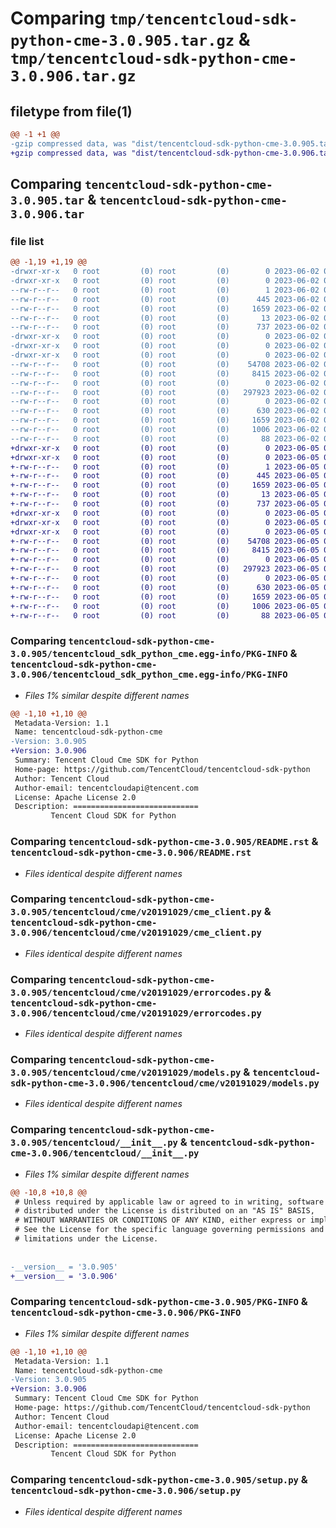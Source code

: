 # Comparing `tmp/tencentcloud-sdk-python-cme-3.0.905.tar.gz` & `tmp/tencentcloud-sdk-python-cme-3.0.906.tar.gz`

## filetype from file(1)

```diff
@@ -1 +1 @@
-gzip compressed data, was "dist/tencentcloud-sdk-python-cme-3.0.905.tar", last modified: Fri Jun  2 00:24:49 2023, max compression
+gzip compressed data, was "dist/tencentcloud-sdk-python-cme-3.0.906.tar", last modified: Mon Jun  5 00:30:58 2023, max compression
```

## Comparing `tencentcloud-sdk-python-cme-3.0.905.tar` & `tencentcloud-sdk-python-cme-3.0.906.tar`

### file list

```diff
@@ -1,19 +1,19 @@
-drwxr-xr-x   0 root         (0) root         (0)        0 2023-06-02 00:24:49.000000 tencentcloud-sdk-python-cme-3.0.905/
-drwxr-xr-x   0 root         (0) root         (0)        0 2023-06-02 00:24:49.000000 tencentcloud-sdk-python-cme-3.0.905/tencentcloud_sdk_python_cme.egg-info/
--rw-r--r--   0 root         (0) root         (0)        1 2023-06-02 00:24:49.000000 tencentcloud-sdk-python-cme-3.0.905/tencentcloud_sdk_python_cme.egg-info/dependency_links.txt
--rw-r--r--   0 root         (0) root         (0)      445 2023-06-02 00:24:49.000000 tencentcloud-sdk-python-cme-3.0.905/tencentcloud_sdk_python_cme.egg-info/SOURCES.txt
--rw-r--r--   0 root         (0) root         (0)     1659 2023-06-02 00:24:49.000000 tencentcloud-sdk-python-cme-3.0.905/tencentcloud_sdk_python_cme.egg-info/PKG-INFO
--rw-r--r--   0 root         (0) root         (0)       13 2023-06-02 00:24:49.000000 tencentcloud-sdk-python-cme-3.0.905/tencentcloud_sdk_python_cme.egg-info/top_level.txt
--rw-r--r--   0 root         (0) root         (0)      737 2023-06-02 00:24:49.000000 tencentcloud-sdk-python-cme-3.0.905/README.rst
-drwxr-xr-x   0 root         (0) root         (0)        0 2023-06-02 00:24:49.000000 tencentcloud-sdk-python-cme-3.0.905/tencentcloud/
-drwxr-xr-x   0 root         (0) root         (0)        0 2023-06-02 00:24:49.000000 tencentcloud-sdk-python-cme-3.0.905/tencentcloud/cme/
-drwxr-xr-x   0 root         (0) root         (0)        0 2023-06-02 00:24:49.000000 tencentcloud-sdk-python-cme-3.0.905/tencentcloud/cme/v20191029/
--rw-r--r--   0 root         (0) root         (0)    54708 2023-06-02 00:24:49.000000 tencentcloud-sdk-python-cme-3.0.905/tencentcloud/cme/v20191029/cme_client.py
--rw-r--r--   0 root         (0) root         (0)     8415 2023-06-02 00:24:49.000000 tencentcloud-sdk-python-cme-3.0.905/tencentcloud/cme/v20191029/errorcodes.py
--rw-r--r--   0 root         (0) root         (0)        0 2023-06-02 00:24:49.000000 tencentcloud-sdk-python-cme-3.0.905/tencentcloud/cme/v20191029/__init__.py
--rw-r--r--   0 root         (0) root         (0)   297923 2023-06-02 00:24:49.000000 tencentcloud-sdk-python-cme-3.0.905/tencentcloud/cme/v20191029/models.py
--rw-r--r--   0 root         (0) root         (0)        0 2023-06-02 00:24:49.000000 tencentcloud-sdk-python-cme-3.0.905/tencentcloud/cme/__init__.py
--rw-r--r--   0 root         (0) root         (0)      630 2023-06-02 00:24:49.000000 tencentcloud-sdk-python-cme-3.0.905/tencentcloud/__init__.py
--rw-r--r--   0 root         (0) root         (0)     1659 2023-06-02 00:24:49.000000 tencentcloud-sdk-python-cme-3.0.905/PKG-INFO
--rw-r--r--   0 root         (0) root         (0)     1006 2023-06-02 00:24:49.000000 tencentcloud-sdk-python-cme-3.0.905/setup.py
--rw-r--r--   0 root         (0) root         (0)       88 2023-06-02 00:24:49.000000 tencentcloud-sdk-python-cme-3.0.905/setup.cfg
+drwxr-xr-x   0 root         (0) root         (0)        0 2023-06-05 00:30:58.000000 tencentcloud-sdk-python-cme-3.0.906/
+drwxr-xr-x   0 root         (0) root         (0)        0 2023-06-05 00:30:58.000000 tencentcloud-sdk-python-cme-3.0.906/tencentcloud_sdk_python_cme.egg-info/
+-rw-r--r--   0 root         (0) root         (0)        1 2023-06-05 00:30:58.000000 tencentcloud-sdk-python-cme-3.0.906/tencentcloud_sdk_python_cme.egg-info/dependency_links.txt
+-rw-r--r--   0 root         (0) root         (0)      445 2023-06-05 00:30:58.000000 tencentcloud-sdk-python-cme-3.0.906/tencentcloud_sdk_python_cme.egg-info/SOURCES.txt
+-rw-r--r--   0 root         (0) root         (0)     1659 2023-06-05 00:30:58.000000 tencentcloud-sdk-python-cme-3.0.906/tencentcloud_sdk_python_cme.egg-info/PKG-INFO
+-rw-r--r--   0 root         (0) root         (0)       13 2023-06-05 00:30:58.000000 tencentcloud-sdk-python-cme-3.0.906/tencentcloud_sdk_python_cme.egg-info/top_level.txt
+-rw-r--r--   0 root         (0) root         (0)      737 2023-06-05 00:30:58.000000 tencentcloud-sdk-python-cme-3.0.906/README.rst
+drwxr-xr-x   0 root         (0) root         (0)        0 2023-06-05 00:30:58.000000 tencentcloud-sdk-python-cme-3.0.906/tencentcloud/
+drwxr-xr-x   0 root         (0) root         (0)        0 2023-06-05 00:30:58.000000 tencentcloud-sdk-python-cme-3.0.906/tencentcloud/cme/
+drwxr-xr-x   0 root         (0) root         (0)        0 2023-06-05 00:30:58.000000 tencentcloud-sdk-python-cme-3.0.906/tencentcloud/cme/v20191029/
+-rw-r--r--   0 root         (0) root         (0)    54708 2023-06-05 00:30:58.000000 tencentcloud-sdk-python-cme-3.0.906/tencentcloud/cme/v20191029/cme_client.py
+-rw-r--r--   0 root         (0) root         (0)     8415 2023-06-05 00:30:58.000000 tencentcloud-sdk-python-cme-3.0.906/tencentcloud/cme/v20191029/errorcodes.py
+-rw-r--r--   0 root         (0) root         (0)        0 2023-06-05 00:30:58.000000 tencentcloud-sdk-python-cme-3.0.906/tencentcloud/cme/v20191029/__init__.py
+-rw-r--r--   0 root         (0) root         (0)   297923 2023-06-05 00:30:58.000000 tencentcloud-sdk-python-cme-3.0.906/tencentcloud/cme/v20191029/models.py
+-rw-r--r--   0 root         (0) root         (0)        0 2023-06-05 00:30:58.000000 tencentcloud-sdk-python-cme-3.0.906/tencentcloud/cme/__init__.py
+-rw-r--r--   0 root         (0) root         (0)      630 2023-06-05 00:30:58.000000 tencentcloud-sdk-python-cme-3.0.906/tencentcloud/__init__.py
+-rw-r--r--   0 root         (0) root         (0)     1659 2023-06-05 00:30:58.000000 tencentcloud-sdk-python-cme-3.0.906/PKG-INFO
+-rw-r--r--   0 root         (0) root         (0)     1006 2023-06-05 00:30:58.000000 tencentcloud-sdk-python-cme-3.0.906/setup.py
+-rw-r--r--   0 root         (0) root         (0)       88 2023-06-05 00:30:58.000000 tencentcloud-sdk-python-cme-3.0.906/setup.cfg
```

### Comparing `tencentcloud-sdk-python-cme-3.0.905/tencentcloud_sdk_python_cme.egg-info/PKG-INFO` & `tencentcloud-sdk-python-cme-3.0.906/tencentcloud_sdk_python_cme.egg-info/PKG-INFO`

 * *Files 1% similar despite different names*

```diff
@@ -1,10 +1,10 @@
 Metadata-Version: 1.1
 Name: tencentcloud-sdk-python-cme
-Version: 3.0.905
+Version: 3.0.906
 Summary: Tencent Cloud Cme SDK for Python
 Home-page: https://github.com/TencentCloud/tencentcloud-sdk-python
 Author: Tencent Cloud
 Author-email: tencentcloudapi@tencent.com
 License: Apache License 2.0
 Description: ============================
         Tencent Cloud SDK for Python
```

### Comparing `tencentcloud-sdk-python-cme-3.0.905/README.rst` & `tencentcloud-sdk-python-cme-3.0.906/README.rst`

 * *Files identical despite different names*

### Comparing `tencentcloud-sdk-python-cme-3.0.905/tencentcloud/cme/v20191029/cme_client.py` & `tencentcloud-sdk-python-cme-3.0.906/tencentcloud/cme/v20191029/cme_client.py`

 * *Files identical despite different names*

### Comparing `tencentcloud-sdk-python-cme-3.0.905/tencentcloud/cme/v20191029/errorcodes.py` & `tencentcloud-sdk-python-cme-3.0.906/tencentcloud/cme/v20191029/errorcodes.py`

 * *Files identical despite different names*

### Comparing `tencentcloud-sdk-python-cme-3.0.905/tencentcloud/cme/v20191029/models.py` & `tencentcloud-sdk-python-cme-3.0.906/tencentcloud/cme/v20191029/models.py`

 * *Files identical despite different names*

### Comparing `tencentcloud-sdk-python-cme-3.0.905/tencentcloud/__init__.py` & `tencentcloud-sdk-python-cme-3.0.906/tencentcloud/__init__.py`

 * *Files 1% similar despite different names*

```diff
@@ -10,8 +10,8 @@
 # Unless required by applicable law or agreed to in writing, software
 # distributed under the License is distributed on an "AS IS" BASIS,
 # WITHOUT WARRANTIES OR CONDITIONS OF ANY KIND, either express or implied.
 # See the License for the specific language governing permissions and
 # limitations under the License.
 
 
-__version__ = '3.0.905'
+__version__ = '3.0.906'
```

### Comparing `tencentcloud-sdk-python-cme-3.0.905/PKG-INFO` & `tencentcloud-sdk-python-cme-3.0.906/PKG-INFO`

 * *Files 1% similar despite different names*

```diff
@@ -1,10 +1,10 @@
 Metadata-Version: 1.1
 Name: tencentcloud-sdk-python-cme
-Version: 3.0.905
+Version: 3.0.906
 Summary: Tencent Cloud Cme SDK for Python
 Home-page: https://github.com/TencentCloud/tencentcloud-sdk-python
 Author: Tencent Cloud
 Author-email: tencentcloudapi@tencent.com
 License: Apache License 2.0
 Description: ============================
         Tencent Cloud SDK for Python
```

### Comparing `tencentcloud-sdk-python-cme-3.0.905/setup.py` & `tencentcloud-sdk-python-cme-3.0.906/setup.py`

 * *Files identical despite different names*

